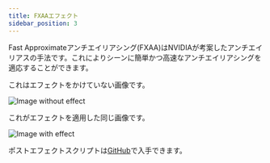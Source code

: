 ```yaml
---
title: FXAAエフェクト
sidebar_position: 3
---
```


Fast Approximateアンチエイリアシング(FXAA)はNVIDIAが考案したアンチエイリアスの手法です。これによりシーンに簡単かつ高速なアンチエイリアシングを適応することができます。

これはエフェクトをかけていない画像です。

![Image without effect](/images/user-manual/graphics/posteffects/without-effects.png)

これがエフェクトを適用した同じ画像です。

![Image with effect](/images/user-manual/graphics/posteffects/with-fxaa.png)

ポストエフェクトスクリプトは[GitHub][3]で入手できます。

[3]: https://github.com/playcanvas/engine/blob/main/scripts/posteffects/posteffect-fxaa.js
